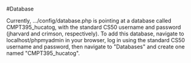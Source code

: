 #Database

Currently, .../config/database.php is pointing at a database called CMPT395_hucatog, with the standard CS50 username and password (jharvard and crimson, respectively). To add this database, navigate to localhost/phpmyadmin in your browser, log in using the standard CS50 username and password, then navigate to "Databases" and create one named "CMPT395_hucatog".
